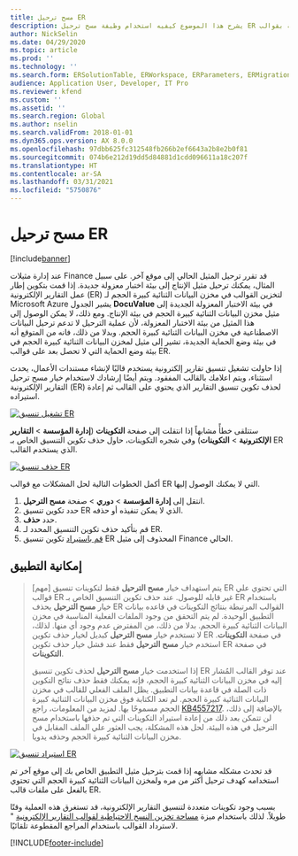 ```yaml
---
title: مسح ترحيل ER
description: يشرح هذا الموضوع كيفيه استخدام وظيفة مسح ترحيل ER لحل المشكلات المتعلقة بقوالب ER.
author: NickSelin
ms.date: 04/29/2020
ms.topic: article
ms.prod: ''
ms.technology: ''
ms.search.form: ERSolutionTable, ERWorkspace, ERParameters, ERMigrationCleanup
audience: Application User, Developer, IT Pro
ms.reviewer: kfend
ms.custom: ''
ms.assetid: ''
ms.search.region: Global
ms.author: nselin
ms.search.validFrom: 2018-01-01
ms.dyn365.ops.version: AX 8.0.0
ms.openlocfilehash: 97dbb625fc312548fb266b2ef6643a2b8e2b0f81
ms.sourcegitcommit: 074b6e212d19dd5d84881d1cdd096611a18c207f
ms.translationtype: HT
ms.contentlocale: ar-SA
ms.lasthandoff: 03/31/2021
ms.locfileid: "5750876"
---
```

# <a name="er-migration-cleanup"></a>مسح ترحيل ER 

[!include[banner](../includes/banner.md)]

عند إدارة مثيلات Finance قد تقرر ترحيل المثيل الحالي إلى موقع آخر. على سبيل المثال، يمكنك ترحيل مثيل الإنتاج إلى بيئة اختبار معزولة جديدة. إذا قمت بتكوين إطار عمل التقارير الإلكترونية (ER) لتخزين القوالب في مخزن البيانات الثنائية كبيرة الحجم لـ Microsoft Azure يشير الجدول **DocuValue** في بيئة الاختبار المعزولة الجديدة إلى مثيل مخزن البيانات الثنائية كبيرة الحجم في بيئة الإنتاج. ومع ذلك، لا يمكن الوصول إلى هذا المثيل من بيئة الاختبار المعزولة، لأن عملية الترحيل لا تدعم ترحيل البيانات الاصطناعية في مخزن البيانات الثنائية كبيرة الحجم. وبدلا من ذلك، فانه من المتوقع أنه في بيئة وضع الحماية الجديدة، تشير إلى مثيل لمخزن البيانات الثنائية كبيرة الحجم في بيئة وضع الحماية‬ التي لا تحصل بعد على قوالب ER.

إذا حاولت تشغيل تنسيق تقارير إلكترونية يستخدم قالبًا لإنشاء مستندات الأعمال، يحدث استثناء، ويتم اعلامك بالقالب المفقود. ويتم أيضًا إرشادك لاستخدام خيار مسح ترحيل التقارير الإلكترونية (ER) لحذف تكوين تنسيق التقارير الذي يحتوي على القالب ثم إعادة استيراده.

[![تشغيل تنسيق ER](./media/er-migration-cleanup-run.png)](./media/er-migration-cleanup-run.png)

ستتلقى خطأً مشابهاً إذا انتقلت إلى صفحة **التكوينات** (**إدارة المؤسسة** \> **التقارير الإلكترونية** \> **التكوينات**) وفي شجره التكوينات، حاول حذف تكوين التنسيق الخاص بـ ER الذي يستخدم القالب.

[![حذف تنسيق ER](./media/er-migration-cleanup-delete.png)](./media/er-migration-cleanup-delete.png)

أكمل الخطوات التالية لحل المشكلات مع قوالب ER التي لا يمكنك الوصول إليها.

1.  انتقل إلى **إدارة المؤسسة** \> **دوري** \> صفحة **مسح الترحيل**.
2.  حدد تكوين تنسيق ER الذي لا يمكن تنفيذه أو حذفه.
3.  حدد **حذف**.
4.  قم بتأكيد حذف تكوين التنسيق المحدد لـ ER.
5.  [قم باستيراد](download-electronic-reporting-configuration-lcs.md) تكوين تنسيق ER المحذوف إلى مثيل Finance الحالي.

## <a name="applicability"></a>إمكانية التطبيق

> [مهم] يتم استهداف خيار **مسح الترحيل** فقط لتكوينات تنسيق ER التي تحتوي علي قوالب ER غير قابله للوصول. عند حذف تكوين التنسيق الخاص بـ ER باستخدام خيار **مسح الترحيل** يحذف ER القوالب المرتبطة بنتائج التكوينات في قاعده بيانات التطبيق الوحيدة. لم يتم التحقق من وجود الملفات الفعلية المناسبة في مخزن البيانات الثنائية كبيرة الحجم. بدلا من ذلك، من المفترض عدم وجود أي منها. لذلك، لا تستخدم خيار **مسح الترحيل** كبديل لخيار حذف تكوين ER في صفحة **التكوينات**. استخدم خيار **مسح الترحيل** فقط عند فشل خيار حذف تكوين ER في صفحة **التكوينات**.
>
> إذا استخدمت خيار **مسح الترحيل** لحذف تكوين تنسيق ER عند توفر القالب المُشار إليه في مخزن البيانات الثنائية كبيرة الحجم، فإنه يمكنك فقط حذف نتائج التكوين ذات الصلة في قاعدة بيانات التطبيق. يظل الملف الفعلي للقالب في مخزن البيانات الثنائية كبيرة الحجم. لم تعد الكتابة فوق مخزن البيانات الثنائية كبيرة الحجم مسموحًا بها. لمزيد من المعلومات، راجع [KB4557217](https://fix.lcs.dynamics.com/Issue/Details?kb=4557217). بالإضافة إلى ذلك، لن تتمكن بعد ذلك من إعادة استيراد التكوينات التي تم حذفها باستخدام مسح الترحيل في هذه البيئة. لحل هذه المشكلة، يجب العثور علي الملف المقابل في مخزن البيانات الثنائية كبيرة الحجم وحذفه يدويا.

[![استيراد تنسيق ER](./media/er-migration-cleanup-import.png)](./media/er-migration-cleanup-import.png)

قد تحدث مشكله مشابهه إذا قمت بترحيل مثيل التطبيق الخاص بك إلى موقع آخر تم استخدامه كهدف ترحيل أكثر من مره ولمخزن البيانات الثنائية كبيرة الحجم التي تحتوي بالفعل على ملفات قالب ER.

بسبب وجود تكوينات متعددة لتنسيق التقارير الإلكترونية، قد تستغرق هذه العملية وقتًا طويلاً. لذلك باستخدام ميزة [‏‫مساحة تخزين النسخ الاحتياطية لقوالب التقارير الإلكترونية‬](er-backup-storage-templates.md) " لاسترداد القوالب باستخدام المراجع المقطوعة تلقائيًا.


[!INCLUDE[footer-include](../../../includes/footer-banner.md)]